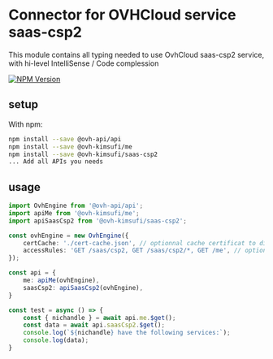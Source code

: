 # Connector for OVHCloud service saas-csp2

This module contains all typing needed to use OvhCloud saas-csp2 service, with hi-level IntelliSense / Code complession

[![NPM Version](https://img.shields.io/npm/v/@ovh-kimsufi/saas-csp2.svg?style=flat)](https://www.npmjs.org/package/@ovh-kimsufi/saas-csp2)

## setup

With npm:
````bash
npm install --save @ovh-api/api
npm install --save @ovh-kimsufi/me
npm install --save @ovh-kimsufi/saas-csp2
... Add all APIs you needs
````

## usage

````typescript
import OvhEngine from '@ovh-api/api';
import apiMe from '@ovh-kimsufi/me';
import apiSaasCsp2 from '@ovh-kimsufi/saas-csp2';

const ovhEngine = new OvhEngine({ 
    certCache: './cert-cache.json', // optionnal cache certificat to disk
    accessRules: 'GET /saas/csp2, GET /saas/csp2/*, GET /me', // optionnal limit the requested privileges.
});

const api = {
    me: apiMe(ovhEngine),
    saasCsp2: apiSaasCsp2(ovhEngine),
}

const test = async () => {
    const { nichandle } = await api.me.$get();
    const data = await api.saasCsp2.$get();
    console.log(`${nichandle} have the following services:`);
    console.log(data);
}

````